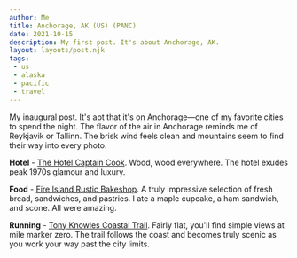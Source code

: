 ```yaml
---
author: Me
title: Anchorage, AK (US) (PANC)
date: 2021-10-15
description: My first post. It's about Anchorage, AK.
layout: layouts/post.njk
tags:
 - us
 - alaska
 - pacific
 - travel
---
```


My inaugural post. It's apt that it's on Anchorage&mdash;one of my favorite cities to spend the night. The flavor of the air in Anchorage reminds me of Reykjavik or Tallinn. The brisk wind feels clean and mountains seem to find their way into every photo.

**Hotel** - [The Hotel Captain Cook](https://captaincook.com).  Wood, wood everywhere. The hotel exudes peak 1970s glamour and luxury.

**Food** - [Fire Island Rustic Bakeshop](https://fireislandbread.com). A truly impressive selection of fresh bread, sandwiches, and pastries. I ate a maple cupcake, a ham sandwich, and scone. All were amazing.

**Running** - [Tony Knowles Coastal Trail](https://www.alaska.org/detail/tony-knowles-coastal-trail). Fairly flat, you'll find simple views at mile marker zero. The trail follows the coast and becomes truly scenic as you work your way past the city limits.